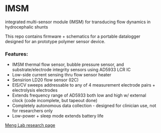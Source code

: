 # IMSM
integrated multi-sensor module (IMSM) for transducing flow dynamics in hydrocephalic shunts

This repo contains firmware + schematics for a portable datalogger designed for an prototype polymer sensor device.

### Features: ###
* IMSM thermal flow sensor, bubble pressure sensor, and substrate/electrode integrity sensors using AD5933 LCR IC
* Low-side current sensing thru flow sensor heater 
* Sensirion LD20 flow sensor (I2C)
* EIS/CV sweeps addressable to any of 4 measurement electrode pairs + electrolysis electrodes
* Extends frequency range of AD5933 both low and high w/ external clock (code incomplete, but tapeout done)
* Completely autonomous data collection - designed for clinician use, not for researchers only
* Low-power + sleep mode extends battery life


[Meng Lab research page](https://biomems.usc.edu/ "easter egg text")
